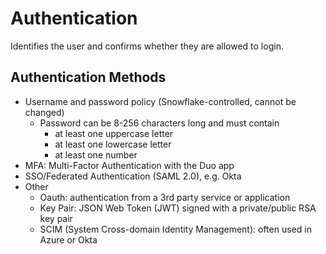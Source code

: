 # Authentication #

Identifies the user and confirms whether they are allowed to login.

## Authentication Methods ##
* Username and password policy (Snowflake-controlled, cannot be changed)
  * Password can be 8-256 characters long and must contain
    * at least one uppercase letter
    * at least one lowercase letter
    * at least one number 
* MFA: Multi-Factor Authentication with the Duo app
* SSO/Federated Authentication (SAML 2.0), e.g. Okta
* Other
  * Oauth: authentication from a 3rd party service or application
  * Key Pair: JSON Web Token (JWT) signed with a private/public RSA key pair
  * SCIM (System Cross-domain Identity Management): often used in Azure or Okta